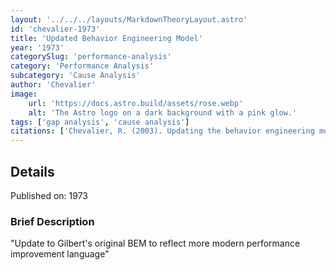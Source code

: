 ```yaml
---
layout: '../../../layouts/MarkdownTheoryLayout.astro'
id: 'chevalier-1973'
title: 'Updated Behavior Engineering Model'
year: '1973'
categorySlug: 'performance-analysis'
category: 'Performance Analysis'
subcategory: 'Cause Analysis'
author: 'Chevalier'
image:
    url: 'https://docs.astro.build/assets/rose.webp'
    alt: 'The Astro logo on a dark background with a pink glow.'
tags: ['gap analysis', 'cause analysis']
citations: ['Chevalier, R. (2003). Updating the behavior engineering model. Performance Improvement, 42(5), 8-14']
---
```

## Details

Published on: 1973

### Brief Description
 "Update to Gilbert's original BEM to reflect more modern performance improvement language"
